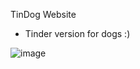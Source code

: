 TinDog Website 

- Tinder version for dogs :)

![image](https://user-images.githubusercontent.com/96110506/190852511-840c7d75-8796-4306-a1f2-cfb21bb674e1.png)



